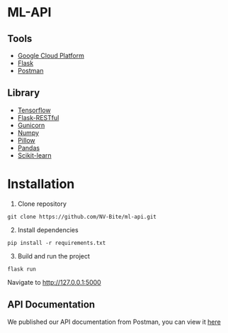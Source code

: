 # ML-API

## Tools

- [Google Cloud Platform](https://cloud.google.com/)
- [Flask](https://flask.palletsprojects.com/)
- [Postman](https://www.postman.com/)

## Library

- [Tensorflow](https://www.tensorflow.org/)
- [Flask-RESTful](https://flask-restful.readthedocs.io/en/latest/)
- [Gunicorn](https://flask.palletsprojects.com/en/3.0.x/deploying/gunicorn/)
- [Numpy](https://numpy.org/)
- [Pillow](https://pillow.readthedocs.io/en/stable/)
- [Pandas](https://pandas.pydata.org/)
- [Scikit-learn](https://scikit-learn.org/stable/)

# Installation

1. Clone repository

```
git clone https://github.com/NV-Bite/ml-api.git
```

2. Install dependencies

```
pip install -r requirements.txt
```

3. Build and run the project

```
flask run
```

Navigate to http://127.0.0.1:5000

## API Documentation

We published our API documentation from Postman, you can view it [here](https://documenter.getpostman.com/view/39512380/2sAYHwL5qp)
